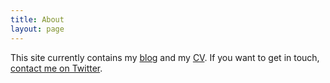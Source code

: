 ```yaml
---
title: About
layout: page
---
```


This site currently contains my [blog](/blog/) and my [CV](/CV/).
If you want to get in touch, [contact me on Twitter](https://twitter.com/millipz).
